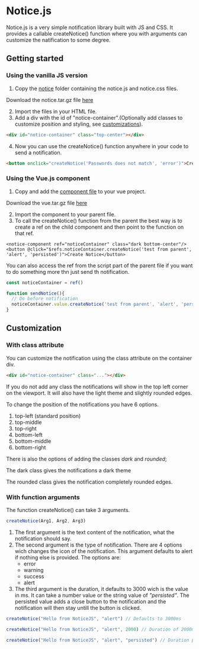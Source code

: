 # Notice.js

Notice.js is a very simple notification library built with JS and CSS. It provides a callable createNotice() function where you with arguments can customize the natification to some degree.

## Getting started

### Using the vanilla JS version

1. Copy the [notice](https://github.com/gustav-evensson/notice.js/tree/main/notice) folder containing the notice.js and notice.css files.

Download the notice.tar.gz file <a href="https://github.com/gustav-evensson/notice.js/blob/main/notice.tar.gz?raw=true" download>here</a>

2. Import the files in your HTML file.
3. Add a div with the id of "notice-container".(Optionally add classes to customize position and styling, see [customizations](https://github.com/gustav-evensson/notice.js#customization)).

```html
<div id="notice-container" class="top-center"></div>
```

4. Now you can use the createNotice() function anywhere in your code to send a notification.
```html
<button onclick="createNotice('Passwords does not match', 'error')">Create notice</button>
```

### Using the Vue.js component

1. Copy and add the [component file](https://github.com/gustav-evensson/notice.js/blob/main/vue/noticeComponent.vue) to your vue project.

Download the vue.tar.gz file <a href="https://github.com/gustav-evensson/notice.js/blob/main/vue.tar.gz?raw=true" download>here</a>

2. Import the component to your parent file.
3. To call the createNotice() function from the parent the best way is to create a ref on the child component and then point to the function on that ref.
```vue
<notice-component ref="noticeContainer" class="dark bottom-center"/>
<button @click="$refs.noticeContainer.createNotice('test from parent', 'alert', 'persisted')">Create Notice</button>
```
You can also access the ref from the script part of the parent file if you want to do something more thn just send th notification.
```js
const noticeContainer = ref()

function sendNotice(){
  // Do before notification
  noticeContainer.value.createNotice('test from parent', 'alert', 'persisted')
}
```

## Customization

### With class attribute

You can customize the notification using the class attribute on the container div.

```html
<div id="notice-container" class="..."></div>
```

If you do not add any class the notifications will show in the top left corner on the viewport. It will also have the light theme and slightly rounded edges. 

To change the position of the notifications you have 6 options.

1. top-left (standard position)
2. top-middle
3. top-right
4. bottom-left
5. bottom-middle
6. bottom-right

There is also the options of adding the classes *dark* and *rounded*;

The dark class gives the notifications a dark theme

The rounded class gives the notification completely rounded edges.

### With function arguments

The function createNotice() can take 3 arguments. 

```js
createNotice(Arg1, Arg2, Arg3)
```

1. The first argument is the text content of the notification, what the notification should say.
2. The second argument is the type of notification. There are 4 options wich changes the icon of the notification. This argument defaults to alert if nothing else is provided. The options are:
   * error
   * warning
   * success
   * alert
3. The third argument is the duration, it defaults to 3000 wich is the value in ms. It can take a number value or the string value of *"persisted"*. The persisted value adds a close button to the notification and the notification will then stay untill the button is clicked.


```js
createNotice("Hello from NoticeJS", "alert") // Defaults to 3000ms
```
```js
createNotice("Hello from NoticeJS", "alert", 2000) // Duration of 2000ms
```
```js
createNotice("Hello from NoticeJS", "alert", "persisted") // Duration persisted
```
